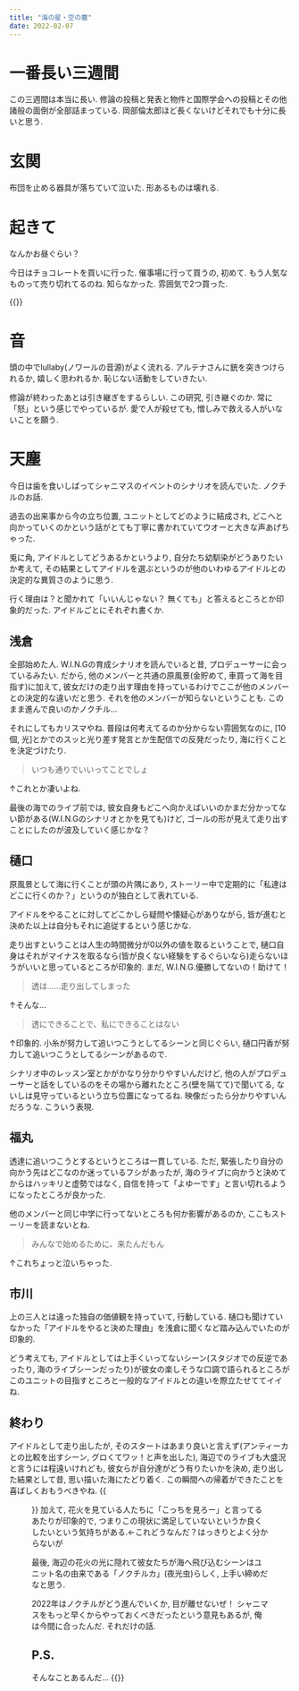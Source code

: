 ```yaml
---
title: "海の星・空の塵"
date: 2022-02-07
---
```


# 一番長い三週間
この三週間は本当に長い. 修論の投稿と発表と物件と国際学会への投稿とその他諸般の面倒が全部詰まっている. 岡部倫太郎ほど長くないけどそれでも十分に長いと思う.

# 玄関
布団を止める器具が落ちていて泣いた. 形あるものは壊れる.
# 起きて
なんかお昼ぐらい？

今日はチョコレートを買いに行った. 催事場に行って買うの, 初めて. もう人気なものって売り切れてるのね. 知らなかった. 雰囲気で2つ買った.

{{<tweet user="dango_bot" id="1490615939158933504">}}

# 音
頭の中でlullaby(ノワールの音源)がよく流れる. アルテナさんに銃を突きつけられるか, 嬉しく思われるか. 恥じない活動をしていきたい.

修論が終わったあとは引き継ぎをするらしい. この研究, 引き継ぐのか. 常に「怒」という感じでやっているが. 愛で人が殺せても, 憎しみで救える人がいないことを願う.

# 天塵
今日は歯を食いしばってシャニマスのイベントのシナリオを読んでいた. ノクチルのお話.

過去の出来事から今の立ち位置, ユニットとしてどのように結成され, どこへと向かっていくのかという話がとても丁寧に書かれていてウオーと大きな声あげちゃった.

兎に角, アイドルとしてどうあるかというより, 自分たち幼馴染がどうありたいか考えて, その結果としてアイドルを選ぶというのが他のいわゆるアイドルとの決定的な異質さのように思う.

行く理由は？と聞かれて「いいんじゃない？ 無くても」と答えるところとか印象的だった. アイドルごとにそれぞれ書くか.

## 浅倉
全部始めた人. W.I.N.Gの育成シナリオを読んでいると昔, プロデューサーに会っているみたい. だから, 他のメンバーと共通の原風景(金貯めて, 車買って海を目指す)に加えて, 彼女だけの走り出す理由を持っているわけでここが他のメンバーとの決定的な違いだと思う. それを他のメンバーが知らないということも. このまま進んで良いのかノクチル...

それにしてもカリスマやね. 普段は何考えてるのか分からない雰囲気なのに, [10個, 光]とかでのスッと光り差す発言とか生配信での反発だったり, 海に行くことを決定づけたり.
> いつも通りでいいってことでしょ

↑これとか凄いよね.

最後の海でのライブ前では, 彼女自身もどこへ向かえばいいのかまだ分かってない節がある(W.I.N.Gのシナリオとかを見ても)けど, ゴールの形が見えて走り出すことにしたのが波及していく感じかな？

## 樋口
原風景として海に行くことが頭の片隅にあり, ストーリー中で定期的に「私達はどこに行くのか？」というのが独白として表れている.

アイドルをやることに対してどこかしら疑問や懐疑心がありながら, 皆が進むと決めた以上は自分もそれに追従するという感じかな.

走り出すということは人生の時間微分が0以外の値を取るということで, 樋口自身はそれがマイナスを取るなら(皆が良くない経験をするぐらいなら)走らないほうがいいと思っているところが印象的. まだ, W.I.N.G.優勝してないの！助けて！

> 透は......走り出してしまった

↑そんな...


> 透にできることで、私にできることはない

↑印象的. 小糸が努力して追いつこうとしてるシーンと同じぐらい, 樋口円香が努力して追いつこうとしてるシーンがあるので.

シナリオ中のレッスン室とかがかなり分かりやすいんだけど, 他の人がプロデューサーと話をしているのをその場から離れたところ(壁を隔てて)で聞いてる, ないしは見守っているという立ち位置になってるね. 映像だったら分かりやすいんだろうな. こういう表現.

## 福丸
透達に追いつこうとするというところは一貫している. ただ, 緊張したり自分の向かう先はどこなのか迷っているフシがあったが, 海のライブに向かうと決めてからはハッキリと虚勢ではなく, 自信を持って「よゆーです」と言い切れるようになったところが良かった.

他のメンバーと同じ中学に行ってないところも何か影響があるのか, ここもストーリーを読まないとね.

> みんなで始めるために、来たんだもん

↑これちょっと泣いちゃった.
## 市川
上の三人とは違った独自の価値観を持っていて, 行動している. 樋口も聞けていなかった「アイドルをやると決めた理由」を浅倉に聞くなど踏み込んでいたのが印象的.

どう考えても, アイドルとしては上手くいってないシーン(スタジオでの反逆であったり, 海のライブシーンだったり)が彼女の楽しそうな口調で語られるところがこのユニットの目指すところと一般的なアイドルとの違いを際立たせててイイね.

## 終わり
アイドルとして走り出したが, そのスタートはあまり良いと言えず(アンティーカとの比較を出すシーン, グロくてワッ！と声を出した), 海辺でのライブも大盛況と言うには程遠いけれども, 彼女らが自分達がどう有りたいかを決め, 走り出した結果として昔, 思い描いた海にたどり着く. この瞬間への帰着ができたことを喜ばしくおもうべきやね.
{{<figure src="/media/2022-02-07-shiny.png" alt="shiny">}}
加えて, 花火を見ている人たちに「こっちを見ろー」と言ってるあたりが印象的で, つまりこの現状に満足していないというか良くしたいという気持ちがある.←これどうなんだ？はっきりとよく分からないが

最後, 海辺の花火の光に隠れて彼女たちが海へ飛び込むシーンはユニット名の由来である「ノクチルカ」(夜光虫)らしく, 上手い締めだなと思う.

2022年はノクチルがどう進んでいくか, 目が離せないぜ！ シャニマスをもっと早くからやっておくべきだったという意見もあるが, 俺は今間に合ったんだ. それだけの話.
## P.S.
そんなことあるんだ...
{{<tweet user="dango_bot" id="1432339572235640838">}}